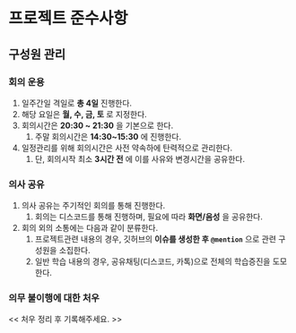# 프로젝트 준수사항

## 구성원 관리

### 회의 운용

1. 일주간일 격일로 __총 4일__ 진행한다.
2. 해당 요일은 __월, 수, 금, 토__ 로 지정한다.
3. 회의시간은 __20:30 ~ 21:30__ 을 기본으로 한다.
   1. 주말 회의시간은 __14:30~15:30__ 에 진행한다.
4. 일정관리를 위해 회의시간은 사전 약속하에 탄력적으로 관리한다.
   1. 단, 회의시작 최소 __3시간 전__ 에 이를 사유와 변경시간을 공유한다.

### 의사 공유

1. 의사 공유는 주기적인 회의를 통해 진행한다.
   1. 회의는 디스코드를 통해 진행하며, 필요에 따라 __화면/음성__ 을 공유한다.
2. 회의 외의 소통에는 다음과 같이 분류한다.
   1. 프로젝트관련 내용의 경우, 깃허브의 __이슈를 생성한 후 `@mention`__ 으로 관련 구성원을 소집한다.
   2. 일반 학습 내용의 경우, 공유채팅(디스코드, 카톡)으로 전체의 학습증진을 도모한다.

### 의무 불이행에 대한 처우

<< 처우 정리 후 기록해주세요. >>